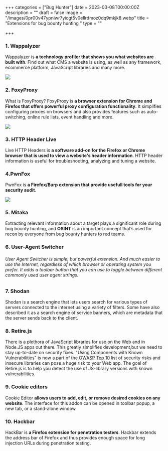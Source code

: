+++
categories = ["Bug Hunter"]
date = 2023-03-08T00:00:00Z
description = ""
draft = false
image = "/images/0pr00v47ypniwr7yicgt5v0ellrdmoz0dq9mkjk8.webp"
title = "Extensions for bug bounty hunting "
type = ""

+++
### 1. Wappalyzer

Wappalyzer is **a technology profiler that shows you what websites are built with**. Find out what CMS a website is using, as well as any framework, ecommerce platform, JavaScript libraries and many more.

![](/images/wappalyzer.png)

### 2. FoxyProxy

What is FoxyProxy? FoxyProxy is **a browser extension for Chrome and Firefox that offers powerful proxy configuration functionality**. It simplifies configuring proxies on browsers and also provides features such as auto-switching, online rule lists, event handling and more.

![](/images/foxy.png)

### 3. HTTP Header Live

Live HTTP Headers is **a software add-on for the Firefox or Chrome browser that is used to view a website's header information**. HTTP header information is useful for troubleshooting, analyzing and tuning a website.

### 4.PwnFox

PwnFox is **a Firefox/Burp extension that provide usefull tools for your security audit**.

![](/images/69b463c9-d845-4ead-8cd5-80500d535742.webp)

### 5. Mitaka

Extracting relevant information about a target plays a significant role during bug bounty hunting, and **OSINT** is an important concept that’s used for recon by everyone from bug bounty hunters to red teams.

### 6. User-Agent Switcher

###### User Agent Switcher is simple, but powerful extension. And much easier to use the Internet, regardless of which browser or operating system you prefer. It adds a toolbar button that you can use to toggle between different commonly used user agent strings.

### 7. Shodan

Shodan is a search engine that lets users search for various types of servers connected to the internet using a variety of filters. Some have also described it as a search engine of service banners, which are metadata that the server sends back to the client.

### 8. Retire.js

There is a plethora of JavaScript libraries for use on the Web and in Node.JS apps out there. This greatly simplifies development,but we need to stay up-to-date on security fixes. "Using Components with Known Vulnerabilities" is now a part of the [OWASP Top 10](https://www.owasp.org/index.php/Top_10_2013-A9-Using_Components_with_Known_Vulnerabilities) list of security risks and insecure libraries can pose a huge risk to your Web app. The goal of Retire.js is to help you detect the use of JS-library versions with known vulnerabilities.

### 9. Cookie editors

Cookie Editor **allows users to add, edit, or remove desired cookies on any website**. The interface for this addon can be opened in toolbar popup, a new tab, or a stand-alone window.

### 10. Hackbar

HackBar is **a Firefox extension for penetration testers**. Hackbar extends the address bar of Firefox and thus provides enough space for long injection URLs during penetration testing.
